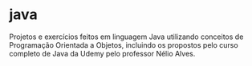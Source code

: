 # java
 
Projetos e exercícios feitos em linguagem Java utilizando conceitos de Programação Orientada a Objetos, incluindo os propostos pelo curso completo de Java da Udemy pelo professor Nélio Alves. 
